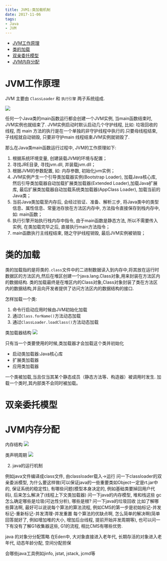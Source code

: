 ```yaml
---
title: JVM1:类加载机制
date: 2017-11-06
tags:
- Java
- JVM
---
```

<!-- TOC -->

- [JVM工作原理](#jvm工作原理)
- [类的加载](#类的加载)
- [双亲委托模型](#双亲委托模型)
- [JVM内存分配](#jvm内存分配)

<!-- /TOC -->
# JVM工作原理

JVM 主要由 `ClassLoader` 和 `执行引擎` 两子系统组成.

![](https://raw.githubusercontent.com/LuVx21/hexo/master/source/_posts/Java/img/jvmme.png)

任何一个Java类的main函数运行都会创建一个JVM实例, 当main函数结束时, JVM实例也就结束了.
JVM实例启动时默认启动几个守护线程, 比如: 垃圾回收的线程, 而 main 方法的执行是在一个单独的非守护线程中执行的.只要母线程结束, 子线程就自动销毁, 只要非守护main 线程结束JVM实例就销毁了.

那么在Java类main函数运行过程中, JVM的工作原理如下:

1. 根据系统环境变量, 创建装载JVM的环境与配置；
2. 寻找JRE目录, 寻找jvm.dll, 并装载jvm.dll；
3. 根据JVM的参数配置, 如: 内存参数, 初始化jvm实例；
4. JVM实例产生一个引导类加载器实例(Bootstrap Loader), 加载Java核心库, 然后引导类加载器自动加载扩展类加载器(Extended Loader),加载Java扩展库, 最后扩展类加载器自动加载系统类加载器(AppClass Loader), 加载当前的Java类；
5. 当前Java类加载至内存后, 会经过验证、准备、解析三步, 将Java类中的类型信息、属性信息、常量池存放在方法区内存中, 方法指令直接保存到栈内存中, 如: main函数；
6. 执行引擎开始执行栈内存中指令, 由于main函数是静态方法, 所以不需要传入实例, 在类加载完毕之后, 直接执行main方法指令；
7. main函数执行主线程结束, 随之守护线程销毁, 最后JVM实例被销毁；

# 类的加载

类的加载指的是将类的`.class`文件中的二进制数据读入到内存中,将其放在运行时数据区的方法区内,然后在堆区创建一个java.lang.Class对象,用来封装在方法区内的数据结构.
类的加载最终是在堆区内的Class对象,Class对象封装了类在方法区内的数据结构,并且向开发者提供了访问方法区内的数据结构的接口.

怎样加载一个类:

1. 命令行启动应用时候由JVM初始化加载
2. 通过`Class.forName()`方法动态加载
3. 通过`ClassLoader.loadClass()`方法动态加载

类加载器结构
![](https://raw.githubusercontent.com/LuVx21/hexo/master/source/_posts/Java/img/classloader.png)

只有当一个类要使用的时候,类加载器才会加载这个类并初始化

* 启动类加载器:Java核心库
* 扩展类加载器
* 应用类加载器

一个类被加载,当且仅当其某个静态成员（静态方法等、构造器）被调用时发生.
加载一个类时,其内部类不会同时被加载。


# 双亲委托模型


# JVM内存分配

内存结构
![](https://raw.githubusercontent.com/LuVx21/hexo/master/source/_posts/Java/img/classloader0.png)

类声明周期
![](https://raw.githubusercontent.com/LuVx21/hexo/master/source/_posts/Java/img/classload.png)


2. java的运行机制

例如java文件编译成class文件, 由classloader载入->运行
问一下classloader的双亲委派模型, 为什么要这样做(可以保证java的一些重要类如Object一定是rt.jar中的, 保证系统的稳定性), 有哪些问题(模型本身决定的, 例如基础类要掉回用户代码), 后来怎么解决了(线程上下文类加载器)
问一下java的内存模型, 堆和栈这些
gc怎么确定哪些是垃圾(可达性分析), 哪些是根?
问一下java的垃圾回收
比如了解哪些算法啊, 最好可以说说每个算法的算法流程, 例如CMS的第一步是初始标记-并发标记-重新标记-并发清理-并发重置 每个算法的优缺点啊, 怎么简单的解决啊(简单回答就好了, 例如增加堆的大小, 增加后台线程, 提前开始并发周期等), 也可以问一下有没有了解G1收集器这些, G1的流程, 相比CMS有哪些优势.

java 的对象分分配策略
在Eden中, 大对象直接进入老年代, 长期存活的对象进入老年代, 动态年龄分配, 空间分配担保

会哪些java工具例如jinfo, jstat, jstack, jcmd等